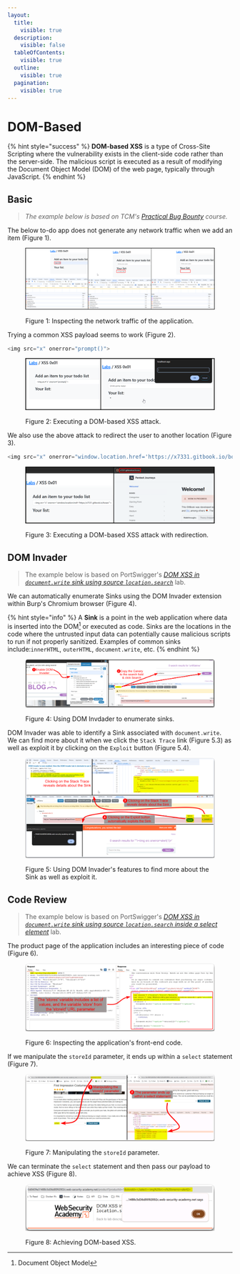 ```yaml
---
layout:
  title:
    visible: true
  description:
    visible: false
  tableOfContents:
    visible: true
  outline:
    visible: true
  pagination:
    visible: true
---
```


# DOM-Based

{% hint style="success" %}
**DOM-based XSS** is a type of Cross-Site Scripting where the vulnerability exists in the client-side code rather than the server-side. The malicious script is executed as a result of modifying the Document Object Model (DOM) of the web page, typically through JavaScript.
{% endhint %}

## Basic

> _The example below is based on TCM's_ [_Practical Bug Bounty_](https://academy.tcm-sec.com/p/practical-bug-bounty) _course._

The below to-do app does not generate any network traffic when we add an item (Figure 1).

<figure><img src="../../../../.gitbook/assets/web_xss_dom_to_do_1.png" alt=""><figcaption><p>Figure 1: Inspecting the network traffic of the application.</p></figcaption></figure>

Trying a common XSS payload seems to work (Figure 2).

```javascript
<img src="x" onerror="prompt()">
```

<figure><img src="../../../../.gitbook/assets/web_xss_dom_to_do_2.png" alt=""><figcaption><p>Figure 2: Executing a DOM-based XSS attack.</p></figcaption></figure>

We also use the above attack to redirect the user to another location (Figure 3).

```javascript
<img src="x" onerror="window.location.href='https://x7331.gitbook.io/boxes'">
```

<figure><img src="../../../../.gitbook/assets/web_xss_dom_to_do_3.png" alt=""><figcaption><p>Figure 3: Executing a DOM-based XSS attack with redirection.</p></figcaption></figure>

## DOM Invader

> The example below is based on PortSwigger's [_DOM XSS in `document.write` sink using source `location.search`_](https://portswigger.net/web-security/cross-site-scripting/dom-based/lab-document-write-sink) lab.

We can automatically enumerate Sinks using the DOM Invader extension within Burp's Chromium browser (Figure 4).

{% hint style="info" %}
A **Sink** is a point in the web application where data is inserted into the DOM[^1] or executed as code. Sinks are the locations in the code where the untrusted input data can potentially cause malicious scripts to run if not properly sanitized. Examples of common sinks include:`innerHTML`, `outerHTML`, `document.write`, etc.
{% endhint %}

<figure><img src="../../../../.gitbook/assets/web_xss_dom_based_1.png" alt=""><figcaption><p>Figure 4: Using DOM Invdader to enumerate sinks.</p></figcaption></figure>

DOM Invader was able to identify a Sink associated with `document.write`. We can find more about it when we click the `Stack Trace` link (Figure 5.3) as well as exploit it by clicking on the `Exploit` button (Figure 5.4).

<figure><img src="../../../../.gitbook/assets/web_xss_dom_based_2.png" alt=""><figcaption><p>Figure 5: Using DOM Invader's features to find more about the Sink as well as exploit it.</p></figcaption></figure>

## Code Review

> The example below is based on PortSwigger's [_DOM XSS in `document.write` sink using source `location.search` inside a select element_](https://portswigger.net/web-security/cross-site-scripting/dom-based/lab-document-write-sink-inside-select-element) lab.

The product page of the application includes an interesting piece of code (Figure 6).

<figure><img src="../../../../.gitbook/assets/web_xss_dom_based_3.png" alt=""><figcaption><p>Figure 6: Inspecting the application's front-end code.</p></figcaption></figure>

If we manipulate the `storeId` parameter, it ends up within a `select` statement (Figure 7).

<figure><img src="../../../../.gitbook/assets/web_xss_dom_based_4.png" alt=""><figcaption><p>Figure 7: Manipulating the <code>storeId</code> parameter.</p></figcaption></figure>

We can terminate the `select` statement and then pass our payload to achieve XSS (Figure 8).

<figure><img src="../../../../.gitbook/assets/web_xss_dom_based_5.png" alt=""><figcaption><p>Figure 8: Achieving DOM-based XSS.</p></figcaption></figure>

[^1]: Document Object Model
